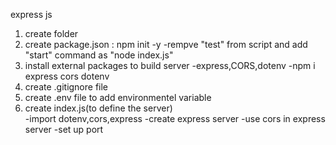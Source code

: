 express js

1. create folder
2. create package.json : npm init -y
    -rempve "test" from script and add "start" command as "node index.js"
3. install external packages to build server
    -express,CORS,dotenv
    -npm i express cors dotenv    
4. create .gitignore file 
5. create .env file to add environmentel variable 
6. create index.js(to define the server)  
    -import dotenv,cors,express
    -create express server
    -use cors in express server
    -set up port